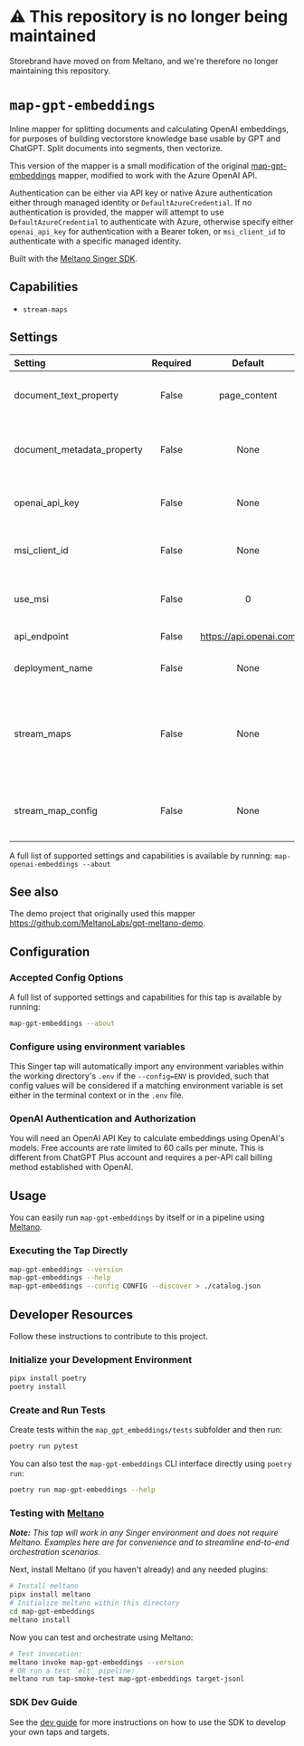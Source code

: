 # ⚠️ This repository is no longer being maintained
Storebrand have moved on from Meltano, and we're therefore no longer maintaining this repository. 

# `map-gpt-embeddings`

Inline mapper for splitting documents and calculating OpenAI embeddings, for purposes of building vectorstore knowledge base usable by GPT and ChatGPT.
Split documents into segments, then vectorize.

This version of the mapper is a small modification of the original [map-gpt-embeddings](https://github.com/MeltanoLabs/map-gpt-embeddings) mapper, modified to work with the Azure OpenAI API.

Authentication can be either via API key or native Azure authentication either through managed identity or `DefaultAzureCredential`. If no authentication is provided, the mapper will attempt to use `DefaultAzureCredential` to authenticate with Azure, otherwise specify either `openai_api_key` for authentication with a Bearer token, or `msi_client_id` to authenticate with a specific managed identity.

Built with the [Meltano Singer SDK](https://sdk.meltano.com).

## Capabilities

* `stream-maps`

## Settings

| Setting                   | Required | Default | Description |
|:--------------------------|:--------:|:-------:|:------------|
| document_text_property    | False    | page_content | The name of the property containing the document text. |
| document_metadata_property| False    | None    | The name of the property containing the document metadata. |
| openai_api_key            | False    | None    | OpenAI API key. Optional if `OPENAI_API_KEY` env var is set. |
| msi_client_id             | False    | None    | Azure Managed Identity for authentication |
| use_msi                   | False    |       0 | Use Azure Managed Identity for authentication |
| api_endpoint              | False    | https://api.openai.com | Azure OpenAI API Endpoint |
| deployment_name           | False    | None    | Azure OpenAI Deployment Name |
| stream_maps               | False    | None    | Config object for stream maps capability. For more information check out [Stream Maps](https://sdk.meltano.com/en/latest/stream_maps.html). |
| stream_map_config         | False    | None    | User-defined config values to be used within map expressions. |

A full list of supported settings and capabilities is available by running: `map-openai-embeddings --about`

## See also

The demo project that originally used this mapper https://github.com/MeltanoLabs/gpt-meltano-demo.

## Configuration

### Accepted Config Options


A full list of supported settings and capabilities for this
tap is available by running:

```bash
map-gpt-embeddings --about
```

### Configure using environment variables

This Singer tap will automatically import any environment variables within the working directory's
`.env` if the `--config=ENV` is provided, such that config values will be considered if a matching
environment variable is set either in the terminal context or in the `.env` file.

### OpenAI Authentication and Authorization

You will need an OpenAI API Key to calculate embeddings using OpenAI's models. Free accounts are rate limited to 60 calls per minute. This is different from ChatGPT Plus account and requires a per-API call billing method established with OpenAI.

## Usage

You can easily run `map-gpt-embeddings` by itself or in a pipeline using [Meltano](https://meltano.com/).

### Executing the Tap Directly

```bash
map-gpt-embeddings --version
map-gpt-embeddings --help
map-gpt-embeddings --config CONFIG --discover > ./catalog.json
```

## Developer Resources

Follow these instructions to contribute to this project.

### Initialize your Development Environment

```bash
pipx install poetry
poetry install
```

### Create and Run Tests

Create tests within the `map_gpt_embeddings/tests` subfolder and
then run:

```bash
poetry run pytest
```

You can also test the `map-gpt-embeddings` CLI interface directly using `poetry run`:

```bash
poetry run map-gpt-embeddings --help
```

### Testing with [Meltano](https://www.meltano.com)

_**Note:** This tap will work in any Singer environment and does not require Meltano.
Examples here are for convenience and to streamline end-to-end orchestration scenarios._


Next, install Meltano (if you haven't already) and any needed plugins:

```bash
# Install meltano
pipx install meltano
# Initialize meltano within this directory
cd map-gpt-embeddings
meltano install
```

Now you can test and orchestrate using Meltano:

```bash
# Test invocation:
meltano invoke map-gpt-embeddings --version
# OR run a test `elt` pipeline:
meltano run tap-smoke-test map-gpt-embeddings target-jsonl
```

### SDK Dev Guide

See the [dev guide](https://sdk.meltano.com/en/latest/dev_guide.html) for more instructions on how to use the SDK to
develop your own taps and targets.
